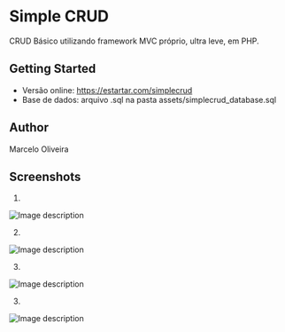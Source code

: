 # Simple CRUD

CRUD Básico utilizando framework MVC próprio, ultra leve, em PHP.

## Getting Started

- Versão online: https://estartar.com/simplecrud
- Base de dados: arquivo .sql na pasta assets/simplecrud_database.sql

## Author

Marcelo Oliveira

## Screenshots

01. 
![Image description](https://estartar.com/simplecrud/assets/images/screen/03.png)

02. 
![Image description](https://estartar.com/simplecrud/assets/images/screen/01.png)

03. 
![Image description](https://estartar.com/simplecrud/assets/images/screen/02.png)

03. 
![Image description](https://estartar.com/simplecrud/assets/images/screen/04.png)


